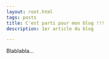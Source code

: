 ```yaml
---
layout: root.html
tags: posts
title: C'est parti pour mon blog !!!
description: 1er article du blog

---
```


Blablabla...
